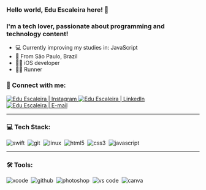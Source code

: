 ### Hello world, Edu Escaleira here! 👋
### I'm a tech lover, passionate about programming and technology content!

- 💻 Currently improving my studies in: JavaScript
- 📍 From São Paulo, Brazil
- 👨‍💻 iOS developer
- 🏃🏼 Runner

<div> 

  
### 🤝 Connect with me:

<a href="https://www.instagram.com/eduescaleira.runner/" target="_blank">
  <img alt="Edu Escaleira | Instagram" src="https://img.shields.io/badge/Instagram-E4405F?style=for-the-badge&logo=instagram&logoColor=white" />
</a>
<a href="https://www.linkedin.com/in/eduardo-escaleira/" target="_blank">
<img alt="Edu Escaleira | LinkedIn" src="https://img.shields.io/badge/linkedin-0077B5.svg?&style=for-the-badge&logo=linkedin&logoColor=white" />
 </a>
<a href="mailto:duescaleira@gmail.com">
  <img alt="Edu Escaleira | E-mail" src="https://img.shields.io/badge/gmail-ea4335.svg?&style=for-the-badge&logo=gmail&logoColor=white" />
</a>


---

### 💻 Tech Stack:

<img alt="swift" src="https://img.shields.io/badge/Swift-FA7343?style=for-the-badge&logo=swift&logoColor=white" />&nbsp;
<img alt="git" src="https://img.shields.io/badge/git-F05033.svg?&style=for-the-badge&logo=git&logoColor=fff" />&nbsp;
<img alt="linux" src="https://img.shields.io/badge/Linux-FCC624?style=for-the-badge&logo=linux&logoColor=black" />&nbsp;
<img alt="html5" src="https://img.shields.io/badge/html-E34F26.svg?&style=for-the-badge&logo=html5&logoColor=fff" />&nbsp;
<img alt="css3" src="https://img.shields.io/badge/css-1572B6.svg?&style=for-the-badge&logo=css3&logoColor=fff" />&nbsp;
<img alt="javascript" src="https://img.shields.io/badge/javascript-F7DF1E.svg?&style=for-the-badge&logo=javascript&logoColor=fff" />&nbsp;



---

### 🛠 Tools:

<img alt="xcode" src="https://img.shields.io/badge/Xcode-007ACC?style=for-the-badge&logo=Xcode&logoColor=white" />&nbsp;
<img alt="github" src="https://img.shields.io/badge/github-000.svg?&style=for-the-badge&logo=github&logoColor=fff" />&nbsp;
<img alt="photoshop" src="https://img.shields.io/badge/photoshop-31A8FF.svg?&style=for-the-badge&logo=adobe-photoshop&logoColor=fff" />&nbsp;
<img alt="vs code" src="https://img.shields.io/badge/vs code-007ACC.svg?&style=for-the-badge&logo=visual-studio-code&logoColor=fff" />&nbsp;
<img alt="canva" src="https://img.shields.io/badge/Canva-%2300C4CC.svg?&style=for-the-badge&logo=Canva&logoColor=white" />&nbsp;


  
</div>
